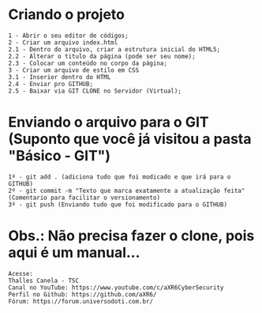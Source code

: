 # Criando o projeto
```
1 - Abrir o seu editor de códigos;
2 - Criar um arquivo index.html
2.1 - Dentro do arquivo, criar a estrutura inicial do HTML5;
2.2 - Alterar o titulo da página (pode ser seu nome);
2.3 - Colocar um conteúdo no corpo da página;
3 - Criar um arquivo de estilo em CSS
3.1 - Inserior dentro do HTML
2.4 - Enviar pro GITHUB;
2.5 - Baixar via GIT CLONE no Servidor (Virtual);
```

# Enviando o arquivo para o GIT (Suponto que você já visitou a pasta "Básico - GIT")
```
1º - git add . (adiciona tudo que foi modicado e que irá para o GITHUB)
2º - git commit -m "Texto que marca exatamente a atualização feita" (Comentario para facilitar o versionamento)
3º - git push (Enviando tudo que foi modificado para o GITHUB)
```

# Obs.: Não precisa fazer o clone, pois aqui é um manual...






```
Acesse:
Thalles Canela - TSC
Canal no YouTube: https://www.youtube.com/c/aXR6CyberSecurity
Perfil no Github: https://github.com/aXR6/
Fórum: https://forum.universodoti.com.br/
```
